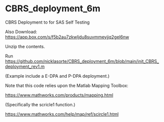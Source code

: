 # CBRS_deployment_6m
CBRS Deployment to for SAS Self Testing

Also Download: https://app.box.com/s/f5b2au7zkwljdu8suvmmeyjjq2gel6nw

Unzip the contents. 

Run https://github.com/nicklasorte/CBRS_deployment_6m/blob/main/init_CBRS_deployment_rev1.m

(Example include a E-DPA and P-DPA deployment.)

Note that this code relies upon the Matlab Mapping Toolbox: 

https://www.mathworks.com/products/mapping.html

(Specifically the scricle1 function.)

https://www.mathworks.com/help/map/ref/scircle1.html
